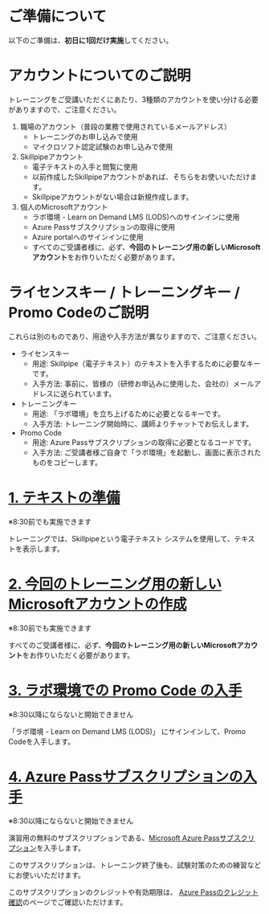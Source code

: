 # ご準備について

以下のご準備は、**初日に1回だけ実施**してください。

# アカウントについてのご説明

トレーニングをご受講いただくにあたり、3種類のアカウントを使い分ける必要がありますので、ご注意ください。

1. 職場のアカウント（普段の業務で使用されているメールアドレス）
   - トレーニングのお申し込みで使用
   - マイクロソフト認定試験のお申し込みで使用
2. Skillpipeアカウント
   - 電子テキストの入手と閲覧に使用
   - 以前作成したSkillpipeアカウントがあれば、そちらをお使いいただけます。
   - Skillpipeアカウントがない場合は新規作成します。
3. 個人のMicrosoftアカウント 
   - ラボ環境 - Learn on Demand LMS (LODS)へのサインインに使用
   - Azure Passサブスクリプションの取得に使用
   - Azure portalへのサインインに使用
   - すべてのご受講者様に、必ず、**今回のトレーニング用の新しいMicrosoftアカウント**をお作りいただく必要があります。

# ライセンスキー / トレーニングキー / Promo Codeのご説明

これらは別のものであり、用途や入手方法が異なりますので、ご注意ください。

- ライセンスキー
  - 用途: Skillpipe（電子テキスト）のテキストを入手するために必要なキーです。
  - 入手方法: 事前に、皆様の（研修お申込みに使用した、会社の）メールアドレスに送られています。
- トレーニングキー
  - 用途: 「ラボ環境」を立ち上げるために必要となるキーです。
  - 入手方法: トレーニング開始時に、講師よりチャットでお伝えします。
- Promo Code
  - 用途: Azure Passサブスクリプションの取得に必要となるコードです。
  - 入手方法: ご受講者様ご自身で「ラボ環境」を起動し、画面に表示されたものをコピーします。

# [1. テキストの準備](skillpipe.md) 

※8:30前でも実施できます

トレーニングでは、Skillpipeという電子テキスト システムを使用して、テキストを表示します。

# [2. 今回のトレーニング用の新しいMicrosoftアカウントの作成](msa.md) 

※8:30前でも実施できます

すべてのご受講者様に、必ず、**今回のトレーニング用の新しいMicrosoftアカウント**をお作りいただく必要があります。

# [3. ラボ環境での Promo Code の入手](lods.md) 

※8:30以降にならないと開始できません

「ラボ環境 - Learn on Demand LMS (LODS)」 にサインインして、Promo Codeを入手します。

# [4. Azure Passサブスクリプションの入手](azurepass.md) 

※8:30以降にならないと開始できません

演習用の無料のサブスクリプションである、[Microsoft Azure Passサブスクリプション](azurepass.md)を入手します。

このサブスクリプションは、トレーニング終了後も、試験対策のための練習などにお使いいただけます。

このサブスクリプションのクレジットや有効期限は、
[Azure Passのクレジット確認](https://www.microsoftazuresponsorships.com/balance)のページでご確認いただけます。

